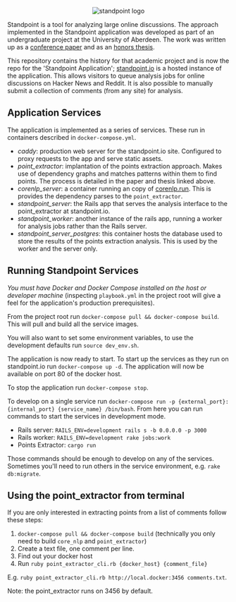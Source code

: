 <p align="center">
  <img src="http://i.imgur.com/GfkiN7o.jpg" alt="standpoint logo"/>
</p>

Standpoint is a tool for analyzing large online discussions. The approach implemented in the Standpoint application was developed as part of an undergraduate project at the University of Aberdeen. The work was written up as a [conference paper](https://scholar.google.co.uk/citations?view_op=view_citation&hl=en&user=pqb-ZNAAAAAJ&citation_for_view=pqb-ZNAAAAAJ:u5HHmVD_uO8C) and as an [honors thesis](http://charlieegan3.com/timeline/2016-07-20-summarising-the-points/thesis.pdf).

This repository contains the history for that academic project and is now the repo for the 'Standpoint Application'; [standpoint.io](http://standpoint.io) is a hosted instance of the application. This allows visitors to queue analysis jobs for online discussions on Hacker News and Reddit. It is also possible to manually submit a collection of comments (from any site) for analysis.

## Application Services

The application is implemented as a series of services. These run in containers described in `docker-compose.yml`.

* *caddy*: production web server for the standpoint.io site. Configured to proxy requests to the app and serve static assets.
* *point_extractor*: implantation of the points extraction approach. Makes use of dependency graphs and matches patterns within them to find points. The process is detailed in the paper and thesis linked above.
* *corenlp_server*: a container running an copy of [corenlp.run](http://www.corenlp.run). This is provides the dependency parses to the `point_extractor`.
* *standpoint_server*: the Rails app that serves the analysis interface to the point_extractor at standpoint.io.
* *standpoint_worker*: another instance of the rails app, running a worker for analysis jobs rather than the Rails server.
* *standpoint_server_postgres*: this container hosts the database used to store the results of the points extraction analysis. This is used by the worker and the server only.

## Running Standpoint Services

*You must have Docker and Docker Compose installed on the host or developer machine* (inspecting  `playbook.yml` in the project root will give a feel for the application's production prerequisites).

From the project root run `docker-compose pull && docker-compose build`. This will pull and build all the service images.

You will also want to set some environment variables, to use the development defaults run `source dev_env.sh`.

The application is now ready to start. To start up the services as they run on standpoint.io run `docker-compose up -d`. The application will now be available on port 80 of the docker host.

To stop the application run `docker-compose stop`.

To develop on a single service run `docker-compose run -p {external_port}:{internal_port} {service_name} /bin/bash`. From here you can run commands to start the services in development mode.

* Rails server: `RAILS_ENV=development rails s -b 0.0.0.0 -p 3000`
* Rails worker: `RAILS_ENV=development rake jobs:work`
* Points Extractor: `cargo run`

Those commands should be enough to develop on any of the services. Sometimes you'll need to run others in the service environment, e.g. `rake db:migrate`.

## Using the point_extractor from terminal

If you are only interested in extracting points from a list of comments follow these steps:

1. `docker-compose pull && docker-compose build` (technically  you only need to build `core_nlp` and `point_extractor`)
2. Create a text file, one comment per line.
3. Find out your docker host
4. Run `ruby point_extractor_cli.rb {docker_host} {comment_file}`

E.g. `ruby point_extractor_cli.rb http://local.docker:3456 comments.txt`.

Note: the point_extractor runs on 3456 by default.
